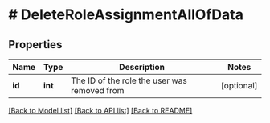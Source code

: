 # # DeleteRoleAssignmentAllOfData

## Properties

Name | Type | Description | Notes
------------ | ------------- | ------------- | -------------
**id** | **int** | The ID of the role the user was removed from | [optional]

[[Back to Model list]](../../README.md#models) [[Back to API list]](../../README.md#endpoints) [[Back to README]](../../README.md)
